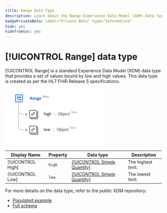 ```yaml
---
title: Range Data Type
description: Learn about the Range Experience Data Model (XDM) data type.
badgePrivateBeta: label="Private Beta" type="Informative"
hide: yes
hidefromtoc: yes
---
```

# [!UICONTROL Range] data type

[!UICONTROL Range] is a standard Experience Data Model (XDM) data type that provides a set of values bound by low and high values. This data type is created as per the HL7 FHIR Release 5 specifications.

![Range data type structure](../../images/data-types/healthcare/range.png)

| Display Name | Property | Data type | Description |
| --- | --- | --- | --- |
| [!UICONTROL High] | `high` | [[!UICONTROL Simple Quantity]](../healthcare/simple-quantity.md) | The highest limit. |
| [!UICONTROL Low] | `low` | [[!UICONTROL Simple Quantity]](../healthcare/simple-quantity.md) | The lowest limit. |

For more details on the data type, refer to the public XDM repository:

* [Populated example](https://github.com/adobe/xdm/blob/master/extensions/industry/healthcare/fhir/datatypes/range.example.1.json)
* [Full schema](https://github.com/adobe/xdm/blob/master/extensions/industry/healthcare/fhir/datatypes/range.schema.json)
